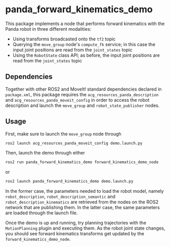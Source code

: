 # panda_forward_kinematics_demo

This package implements a node that performs forward kinematics with the Panda robot in three different modalities:

* Using transforms broadcasted onto the `tf2` topic
* Querying the `move_group` node's `compute_fk` service; in this case the input joint positions are read from the `joint_states` topic
* Using the `RobotState` class API; as before, the input joint positions are read from the `joint_states` topic

## Dependencies

Together with other ROS2 and MoveIt! standard dependencies declared in `package.xml`, this package requires the `acg_resources_panda_description` and `acg_resources_panda_moveit_config` in order to access the robot description and launch the `move_group` and `robot_state_publisher` nodes.

## Usage

First, make sure to launch the `move_group` node through

```bash
ros2 launch acg_resources_panda_moveit_config demo.launch.py
```

Then, launch the demo through either

```bash
ros2 run panda_forward_kinematics_demo forward_kinematics_demo_node
```

or

```bash
ros2 launch panda_forward_kinematics_demo demo.launch.py
```

In the former case, the parameters needed to load the robot model, namely `robot_description`, `robot_description_semantic` and `robot_description_kinematics` are retrieved from the nodes on the ROS2 network that are publishing them.
In the latter case, the same parameters are loaded through the launch file.

Once the demo is up and running, try planning trajectories with the `MotionPlanning` plugin and executing them.
As the robot joint state changes, you should see forward kinematics transforms get updated by the `forward_kinematics_demo_node`.
